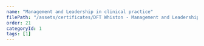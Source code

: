 ```yaml
---
name: "Management and Leadership in clinical practice"
filePath: "/assets/certificates/DFT Whiston - Management and Leadership in clinical practice.pdf"
order: 21
categoryId: 1
tags: [1]
---
```

